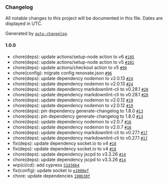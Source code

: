 ### Changelog

All notable changes to this project will be documented in this file. Dates are displayed in UTC.

Generated by [`auto-changelog`](https://github.com/CookPete/auto-changelog).

#### 1.0.0

- chore(deps): update actions/setup-node action to v6 [`#105`](https://github.com/hackariens/socketio/pull/105)
- chore(deps): update actions/setup-node action to v5 [`#101`](https://github.com/hackariens/socketio/pull/101)
- chore(deps): update actions/checkout action to v5 [`#99`](https://github.com/hackariens/socketio/pull/99)
- chore(config): migrate config renovate.json [`#96`](https://github.com/hackariens/socketio/pull/96)
- chore(deps): update dependency nodemon to v2.0.13 [`#24`](https://github.com/hackariens/socketio/pull/24)
- chore(deps): update dependency nodemon to v2.0.13 [`#24`](https://github.com/hackariens/socketio/pull/24)
- chore(deps): update dependency markdownlint-cli to v0.28.1 [`#20`](https://github.com/hackariens/socketio/pull/20)
- chore(deps): update dependency markdownlint-cli to v0.28.1 [`#20`](https://github.com/hackariens/socketio/pull/20)
- chore(deps): update dependency nodemon to v2.0.12 [`#19`](https://github.com/hackariens/socketio/pull/19)
- chore(deps): update dependency nodemon to v2.0.12 [`#19`](https://github.com/hackariens/socketio/pull/19)
- chore(deps): pin dependency generate-changelog to 1.8.0 [`#13`](https://github.com/hackariens/socketio/pull/13)
- chore(deps): pin dependency generate-changelog to 1.8.0 [`#13`](https://github.com/hackariens/socketio/pull/13)
- chore(deps): update dependency nodemon to v2.0.7 [`#16`](https://github.com/hackariens/socketio/pull/16)
- chore(deps): update dependency nodemon to v2.0.7 [`#16`](https://github.com/hackariens/socketio/pull/16)
- chore(deps): update dependency markdownlint-cli to v0.27.1 [`#17`](https://github.com/hackariens/socketio/pull/17)
- chore(deps): update dependency markdownlint-cli to v0.27.1 [`#17`](https://github.com/hackariens/socketio/pull/17)
- fix(deps): update dependency socket.io to v4 [`#18`](https://github.com/hackariens/socketio/pull/18)
- fix(deps): update dependency socket.io to v4 [`#18`](https://github.com/hackariens/socketio/pull/18)
- chore(deps): update dependency jscpd to v3.3.26 [`#14`](https://github.com/hackariens/socketio/pull/14)
- chore(deps): update dependency jscpd to v3.3.26 [`#14`](https://github.com/hackariens/socketio/pull/14)
- wip(ci/cd): add cypress [`51d3664`](https://github.com/hackariens/socketio/commit/51d36641f7460423bd14e17919477905170c8687)
- fix(config): update socket io [`e1008ef`](https://github.com/hackariens/socketio/commit/e1008efd2b49d9b92bb73505cacc9801f6e6228b)
- chore: update dependencies [`190b30f`](https://github.com/hackariens/socketio/commit/190b30f3812b546bed91892b4a6734ba848fb366)
